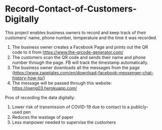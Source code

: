 # Record-Contact-of-Customers-Digitally
This project enables business owners to record and keep track of their customers' name, phone number, temperature and the time it was recorded. 

1. The business owner creates a Facebook Page and prints out the QR code to it from https://www.the-qrcode-generator.com/
2. The customers scan the QR code and sends their name and phone number through the page. FB will track the timestamp automatically.
3. The business owner downloads all the messages from the page (https://www.zapptales.com/en/download-facebook-messenger-chat-history-how-to/)
4. The message will be passed through this website: https://joeng03.herokuapp.com/


Pros of recording the data digitally:

1. Lower risk of transmission of COVID-19 due to contact to a publicly-used pen
2. Reduces the wastage of paper
3. Less manpower needed to supervise the customers

